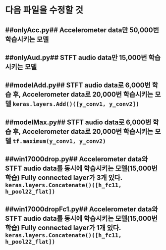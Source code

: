 다음 파일을 수정할 것
====================

##onlyAcc.py##
Accelerometer data만 50,000번 학습시키는 모델
---

##onlyAud.py##
STFT audio data만 15,000번 학습시키는 모델
---

##modelAdd.py##
STFT audio data로 6,000번 학습 후, 
Accelerometer data로 20,000번 학습시키는 모델 
`keras.layers.Add()([y_conv1, y_conv2])`
---

##modelMax.py##
STFT audio data로 6,000번 학습 후, 
Accelerometer data로 20,000번 학습시키는 모델 
`tf.maximum(y_conv1, y_conv2)`
---

##win17000drop.py##
Accelerometer data와 STFT audio data를 동시에 학습시키는 모델(15,000번 학습) 
Fully connected layer가 3개 있다. 
`keras.layers.Concatenate()([h_fc11, h_pool22_flat])`
---

##win17000dropFc1.py##
Accelerometer data와 STFT audio data를 동시에 학습시키는 모델(15,000번 학습) 
Fully connected layer가 1개 있다. 
`keras.layers.Concatenate()([h_fc11, h_pool22_flat])`
---
